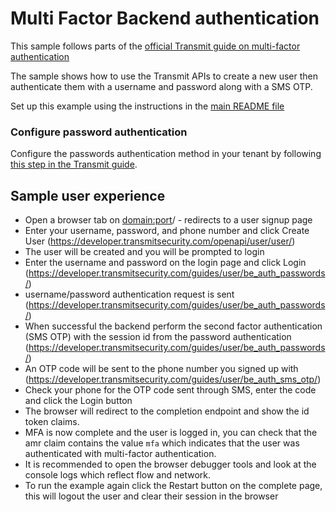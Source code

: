 # Multi Factor Backend authentication

This sample follows parts of the
[official Transmit guide on multi-factor authentication](https://developer.transmitsecurity.com/guides/user/be_auth_mfa/)

The sample shows how to use the Transmit APIs to create a new user then authenticate them with a
username and password along with a SMS OTP.

Set up this example using the instructions in the [main README file](../README.md)

### Configure password authentication

Configure the passwords authentication method in your tenant by following
[this step in the Transmit guide](https://developer.transmitsecurity.com/guides/user/auth_passwords/#step-3-configure-auth-method).

## Sample user experience

- Open a browser tab on <domain:port>/ - redirects to a user signup page
- Enter your username, password, and phone number and click Create User
  (https://developer.transmitsecurity.com/openapi/user/user/)
- The user will be created and you will be prompted to login
- Enter the username and password on the login page and click Login
  (https://developer.transmitsecurity.com/guides/user/be_auth_passwords/)
- username/password authentication request is sent
  (https://developer.transmitsecurity.com/guides/user/be_auth_passwords/)
- When successful the backend perform the second factor authentication (SMS OTP) with the session id
  from the password authentication
  (https://developer.transmitsecurity.com/guides/user/be_auth_passwords/)
- An OTP code will be sent to the phone number you signed up with
  (https://developer.transmitsecurity.com/guides/user/be_auth_sms_otp/)
- Check your phone for the OTP code sent through SMS, enter the code and click the Login button
- The browser will redirect to the completion endpoint and show the id token claims.
- MFA is now complete and the user is logged in, you can check that the amr claim contains the value
  `mfa` which indicates that the user was authenticated with multi-factor authentication.
- It is recommended to open the browser debugger tools and look at the console logs which reflect
  flow and network.
- To run the example again click the Restart button on the complete page, this will logout the user
  and clear their session in the browser
